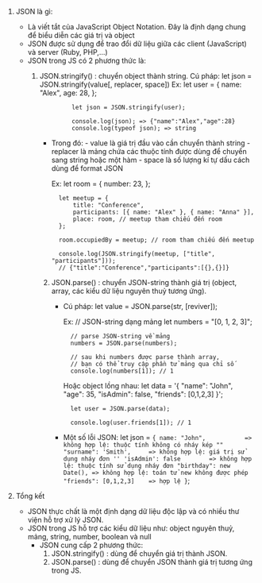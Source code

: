 1. JSON là gì:
    + Là viết tắt của JavaScript Object Notation. Đây là định dạng chung để biểu diễn các giá trị và object
    + JSON được sử dụng để trao đổi dữ liệu giữa các client (JavaScript) và server (Ruby, PHP,...)
    + JSON trong JS có 2 phương thức là:
        1. JSON.stringify() : chuyển object thành string.
            Cú pháp: 
                let json = JSON.stringify(value[, replacer, space])
                    Ex: 
                        let user = {
                            name: "Alex",
                            age: 28,
                        };

                        let json = JSON.stringify(user);

                        console.log(json); => {"name":"Alex","age":28}
                        console.log(typeof json); => string

            * Trong đó: - value là giá trị đầu vào cần chuyển thành string
                        - replacer là mảng chứa các thuộc tính được dùng để chuyển sang string hoặc một hàm
                        - space là số lượng kí tự dấu cách dùng để format JSON

                Ex:
                    let room = {
                        number: 23,
                    };

                    let meetup = {
                        title: "Conference",
                        participants: [{ name: "Alex" }, { name: "Anna" }],
                        place: room, // meetup tham chiếu đến room
                    };

                    room.occupiedBy = meetup; // room tham chiếu đến meetup

                    console.log(JSON.stringify(meetup, ["title", "participants"]));
                    // {"title":"Conference","participants":[{},{}]}

            2. JSON.parse() : chuyển JSON-string thành giá trị (object, array, các kiểu dữ liệu nguyên thuỷ tương ứng).
                + Cú pháp:
                    let value = JSON.parse(str, [reviver]);

                    Ex:
                        // JSON-string dạng mảng
                        let numbers = "[0, 1, 2, 3]";

                        // parse JSON-string về mảng
                        numbers = JSON.parse(numbers);

                        // sau khi numbers được parse thành array,
                        // bạn có thể truy cập phần tử mảng qua chỉ số
                        console.log(numbers[1]); // 1

                    Hoặc object lồng nhau:
                        let data =
                        '{ "name": "John", "age": 35, "isAdmin": false, "friends": [0,1,2,3] }';

                        let user = JSON.parse(data);

                        console.log(user.friends[1]); // 1

                + Một số lỗi JSON:
                    let json = `{
                        name: "John",           => không hợp lệ: thuộc tính không có nháy kép ""
                        "surname": 'Smith',     => không hợp lệ: giá trị sử dụng nháy đơn ''
                        'isAdmin': false        => không hợp lệ: thuộc tính sử dụng nháy đơn
                        "birthday": new Date(), => không hợp lệ: toán tử new không được phép
                        "friends": [0,1,2,3]    => hợp lệ
                    }`;

2. Tổng kết
    - JSON thực chất là một định dạng dữ liệu độc lập và có nhiều thư viện hỗ trợ xử lý JSON.
    - JSON trong JS hỗ trợ các kiểu dữ liệu như: object nguyên thuỷ, mảng, string, number, boolean và null
        + JSON cung cấp 2 phương thức:
            1. JSON.stringify() : dùng để chuyển giá trị thành JSON.
            2. JSON.parse() : dùng để chuyển JSON thành giá trị tương ứng trong JS.
             

